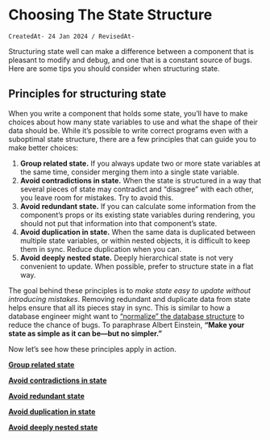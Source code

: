 # Choosing The State Structure

`CreatedAt- 24 Jan 2024 / RevisedAt-`

Structuring state well can make a difference between a component that is pleasant to modify and debug, and one that is a constant source of bugs. Here are some tips you should consider when structuring state.

## Principles for structuring state

When you write a component that holds some state, you’ll have to make choices about how many state variables to use and what the shape of their data should be. While it’s possible to write correct programs even with a suboptimal state structure, there are a few principles that can guide you to make better choices:

1. **Group related state.** If you always update two or more state variables at the same time, consider merging them into a single state variable.
2. **Avoid contradictions in state.** When the state is structured in a way that several pieces of state may contradict and “disagree” with each other, you leave room for mistakes. Try to avoid this.
3. **Avoid redundant state.** If you can calculate some information from the component’s props or its existing state variables during rendering, you should not put that information into that component’s state.
4. **Avoid duplication in state.** When the same data is duplicated between multiple state variables, or within nested objects, it is difficult to keep them in sync. Reduce duplication when you can.
5. **Avoid deeply nested state.** Deeply hierarchical state is not very convenient to update. When possible, prefer to structure state in a flat way.

The goal behind these principles is to *make state easy to update without introducing mistakes*. Removing redundant and duplicate data from state helps ensure that all its pieces stay in sync. This is similar to how a database engineer might want to [“normalize” the database structure](https://docs.microsoft.com/en-us/office/troubleshoot/access/database-normalization-description) to reduce the chance of bugs. To paraphrase Albert Einstein, **“Make your state as simple as it can be—but no simpler.”**

Now let’s see how these principles apply in action.

[**Group related state**](Choosing%20The%20State%20Structure%201b2aeacbb29981948a1cd6901ec68d41/Group%20related%20state%201b2aeacbb29981d786d8ff8516e2f30c.md)

[**Avoid contradictions in state**](Choosing%20The%20State%20Structure%201b2aeacbb29981948a1cd6901ec68d41/Avoid%20contradictions%20in%20state%201b2aeacbb29981dc85fcde96efe77113.md)

[**Avoid redundant state**](Choosing%20The%20State%20Structure%201b2aeacbb29981948a1cd6901ec68d41/Avoid%20redundant%20state%201b2aeacbb29981adbe22e8527c750568.md)

[**Avoid duplication in state**](Choosing%20The%20State%20Structure%201b2aeacbb29981948a1cd6901ec68d41/Avoid%20duplication%20in%20state%201b2aeacbb29981499791d11677b15459.md)

[**Avoid deeply nested state**](Choosing%20The%20State%20Structure%201b2aeacbb29981948a1cd6901ec68d41/Avoid%20deeply%20nested%20state%201b2aeacbb2998136b432c47aed92f947.md)
